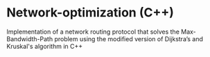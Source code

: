 # Network-optimization (C++)
Implementation of a network routing protocol that solves the Max-Bandwidth-Path problem using the modified version of Dijkstra’s and Kruskal's algorithm in C++
